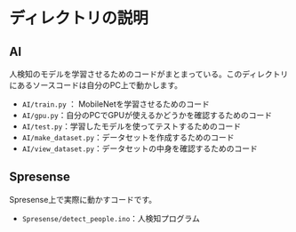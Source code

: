 <!-- # トイレのクラウドモニター by spresense and MobileNetV2
 

 
spresense上でmobilenetを動かし、トイレの空き状況をクラウドに送信する

 
# DEMO
 
"hoge"の魅力が直感的に伝えわるデモ動画や図解を載せる
 
# Features
 
"hoge"のセールスポイントや差別化などを説明する
 
# Requirement
 
MobileNetを学習させるために、tensorflowをインストールする必要あり。
 
* tensorflow-gpu==2.8.0

またその他のライブラリもインストールする必要があります。アナコンダで環境を作成する場合は以下のコマンドを実行。
     
```bash
conda env create -f conda.yml
``` -->

 
# ディレクトリの説明

## AI
人検知のモデルを学習させるためのコードがまとまっている。このディレクトリにあるソースコードは自分のPC上で動かします。 
 - `AI/train.py` ： MobileNetを学習させるためのコード
 - `AI/gpu.py`：自分のPCでGPUが使えるかどうかを確認するためのコード
 - `AI/test.py`：学習したモデルを使ってテストするためのコード
 - `AI/make_dataset.py`：データセットを作成するためのコード
 - `AI/view_dataset.py`：データセットの中身を確認するためのコード

## Spresense
Spresense上で実際に動かすコードです。
- `Spresense/detect_people.ino`：人検知プログラム

 
<!-- # Usage
 
DEMOの実行方法など、"hoge"の基本的な使い方を説明する
 
```bash
git clone https://github.com/hoge/~
cd examples
python demo.py
```
 
# Note
 
注意点などがあれば書く
 
# Author
 
作成情報を列挙する
 
* 作成者
* 所属
* E-mail
 
# License
ライセンスを明示する
 
"hoge" is under [MIT license](https://en.wikipedia.org/wiki/MIT_License).
 
社内向けなら社外秘であることを明示してる
 
"hoge" is Confidential. -->